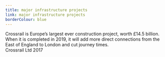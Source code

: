 ```yaml
---
title: major infrastructure projects
link: major infrastructure projects
borderColour: blue
---
```

Crossrail is Europe’s largest ever construction project, worth £14.5 billion. When it is completed in 2019, it will add more direct connections from the East of England to London and cut journey times.  
Crossrail Ltd 2017